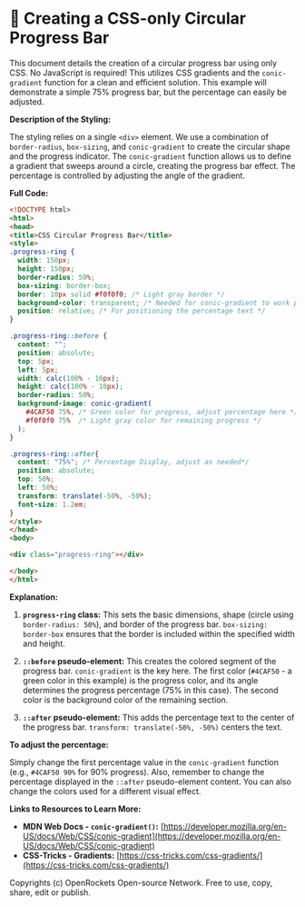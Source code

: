 # 🐞 Creating a CSS-only Circular Progress Bar


This document details the creation of a circular progress bar using only CSS.  No JavaScript is required! This utilizes CSS gradients and the `conic-gradient` function for a clean and efficient solution.  This example will demonstrate a simple 75% progress bar, but the percentage can easily be adjusted.

**Description of the Styling:**

The styling relies on a single `<div>` element.  We use a combination of `border-radius`, `box-sizing`, and `conic-gradient` to create the circular shape and the progress indicator.  The `conic-gradient` function allows us to define a gradient that sweeps around a circle, creating the progress bar effect.  The percentage is controlled by adjusting the angle of the gradient.


**Full Code:**

```html
<!DOCTYPE html>
<html>
<head>
<title>CSS Circular Progress Bar</title>
<style>
.progress-ring {
  width: 150px;
  height: 150px;
  border-radius: 50%;
  box-sizing: border-box;
  border: 10px solid #f0f0f0; /* Light gray border */
  background-color: transparent; /* Needed for conic-gradient to work properly */
  position: relative; /* For positioning the percentage text */
}

.progress-ring::before {
  content: "";
  position: absolute;
  top: 5px;
  left: 5px;
  width: calc(100% - 10px);
  height: calc(100% - 10px);
  border-radius: 50%;
  background-image: conic-gradient(
    #4CAF50 75%, /* Green color for progress, adjust percentage here */
    #f0f0f0 75%  /* Light gray color for remaining progress */
  );
}

.progress-ring::after{
  content: "75%"; /* Percentage Display, adjust as needed*/
  position: absolute;
  top: 50%;
  left: 50%;
  transform: translate(-50%, -50%);
  font-size: 1.2em;
}
</style>
</head>
<body>

<div class="progress-ring"></div>

</body>
</html>
```

**Explanation:**

1. **`progress-ring` class:** This sets the basic dimensions, shape (circle using `border-radius: 50%`), and border of the progress bar.  `box-sizing: border-box` ensures that the border is included within the specified width and height.

2. **`::before` pseudo-element:** This creates the colored segment of the progress bar.  `conic-gradient` is the key here.  The first color (`#4CAF50` - a green color in this example) is the progress color, and its angle determines the progress percentage (75% in this case). The second color is the background color of the remaining section.

3. **`::after` pseudo-element:** This adds the percentage text to the center of the progress bar. `transform: translate(-50%, -50%)` centers the text.

**To adjust the percentage:**

Simply change the first percentage value in the `conic-gradient` function (e.g., `#4CAF50 90%` for 90% progress). Also, remember to change the percentage displayed in the `::after` pseudo-element content.  You can also change the colors used for a different visual effect.


**Links to Resources to Learn More:**

* **MDN Web Docs - `conic-gradient()`:** [https://developer.mozilla.org/en-US/docs/Web/CSS/conic-gradient](https://developer.mozilla.org/en-US/docs/Web/CSS/conic-gradient)
* **CSS-Tricks - Gradients:** [https://css-tricks.com/css-gradients/](https://css-tricks.com/css-gradients/)


Copyrights (c) OpenRockets Open-source Network. Free to use, copy, share, edit or publish.

